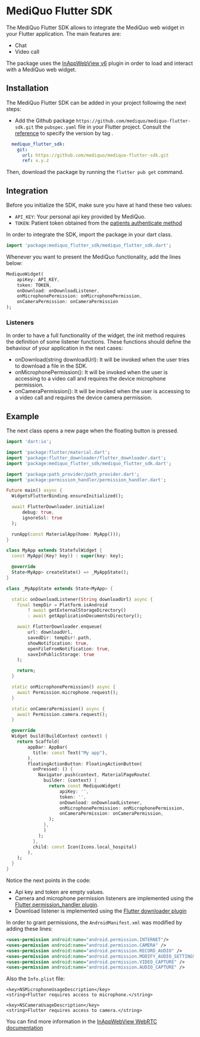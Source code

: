 # MediQuo Flutter SDK

The MediQuo Flutter SDK allows to integrate the MediQuo web widget in your Flutter application. The main features are:
- Chat
- Video call

The package uses the [InAppWebView v6](https://inappwebview.dev/) plugin in order to load and interact with a MediQuo web widget. 

## Installation

The MediQuo Flutter SDK can be added in your project following the next steps:

- Add the Github package `https://github.com/mediquo/mediquo-flutter-sdk.git` the `pubspec.yaml` file in your Flutter project. Consult the [reference](https://github.com/mediquo/mediquo-flutter-sdk/tags) to specify the version by tag .

```yaml
  mediquo_flutter_sdk:
    git:
      url: https://github.com/mediquo/mediquo-flutter-sdk.git
      ref: x.y.z
```

Then, download the package by running the `flutter pub get` command.

## Integration

Before you initialize the SDK, make sure you have at hand these two values:
- `API_KEY`: Your personal api key provided by MediQuo.
- `TOKEN`: Patient token obtained from the [patients authenticate method](https://developer.mediquo.com/docs/api/patients/#authenticate)

In order to integrate the SDK, import the package in your dart class.

```dart
import 'package:mediquo_flutter_sdk/mediquo_flutter_sdk.dart';
```

Whenever you want to present the MediQuo functionality, add the lines below:

```dart
MediquoWidget(
    apiKey: API_KEY,
    token: TOKEN,
    onDownload: onDownloadListener,
    onMicrophonePermission: onMicrophonePermission,
    onCameraPermission: onCameraPermission
);
``` 

### Listeners

In order to have a full functionality of the widget, the init method requires the definition of some listener functions. These functions should define the behaviour of your application in the next cases:
- onDownload(string downloadUrl): It will be invoked when the user tries to download a file in the SDK. 
- onMicrophonePermission(): It will be invoked when the user is accessing to a video call and requires the device microphone permission.
- onCameraPermission(): It will be invoked when the user is accessing to a video call and requires the device camera permission.

## Example

The next class opens a new page when the floating button is pressed.

```dart
import 'dart:io';

import 'package:flutter/material.dart';
import 'package:flutter_downloader/flutter_downloader.dart';
import 'package:mediquo_flutter_sdk/mediquo_flutter_sdk.dart';

import 'package:path_provider/path_provider.dart';
import 'package:permission_handler/permission_handler.dart';

Future main() async {
  WidgetsFlutterBinding.ensureInitialized();

  await FlutterDownloader.initialize(
      debug: true,
      ignoreSsl: true
  );

  runApp(const MaterialApp(home: MyApp()));
}

class MyApp extends StatefulWidget {
  const MyApp({Key? key}) : super(key: key);

  @override
  State<MyApp> createState() => _MyAppState();
}

class _MyAppState extends State<MyApp> {

  static onDownloadListener(String downloadUrl) async {
    final tempDir = Platform.isAndroid
        ? await getExternalStorageDirectory()
        : await getApplicationDocumentsDirectory();

    await FlutterDownloader.enqueue(
        url: downloadUrl,
        savedDir: tempDir!.path,
        showNotification: true,
        openFileFromNotification: true,
        saveInPublicStorage: true
    );

    return;
  }

  static onMicrophonePermission() async {
    await Permission.microphone.request();
  }

  static onCameraPermission() async {
    await Permission.camera.request();
  }

  @override
  Widget build(BuildContext context) {
    return Scaffold(
        appBar: AppBar(
          title: const Text("My app"),
        ),
        floatingActionButton: FloatingActionButton(
          onPressed: () {
            Navigator.push(context, MaterialPageRoute(
              builder: (context) {
                return const MediquoWidget(
                    apiKey: '',
                    token: '',
                    onDownload: onDownloadListener,
                    onMicrophonePermission: onMicrophonePermission,
                    onCameraPermission: onCameraPermission,
                );
              },
              )
            );
          },
          child: const Icon(Icons.local_hospital)
        ),
    );
  }
}
```

Notice the next points in the code:
- Api key and token are empty values. 
- Camera and microphone permission listeners are implemented using the [Flutter permission_handler plugin](https://pub.dev/packages/permission_handler).
- Download listener is implemented using the [Flutter downloader plugin](https://pub.dev/packages/flutter_downloader)

In order to grant permissions, the `AndroidManifest.xml` was modified by adding these lines:

```xml
<uses-permission android:name="android.permission.INTERNET"/>
<uses-permission android:name="android.permission.CAMERA" />
<uses-permission android:name="android.permission.RECORD_AUDIO" />
<uses-permission android:name="android.permission.MODIFY_AUDIO_SETTINGS" />
<uses-permission android:name="android.permission.VIDEO_CAPTURE" />
<uses-permission android:name="android.permission.AUDIO_CAPTURE" />
```

Also the `Info.plist` file:
```
<key>NSMicrophoneUsageDescription</key>
<string>Flutter requires access to microphone.</string>

<key>NSCameraUsageDescription</key>
<string>Flutter requires access to camera.</string>
```

You can find more information in the [InAppWebView WebRTC documentation](https://inappwebview.dev/docs/web-rtc) 